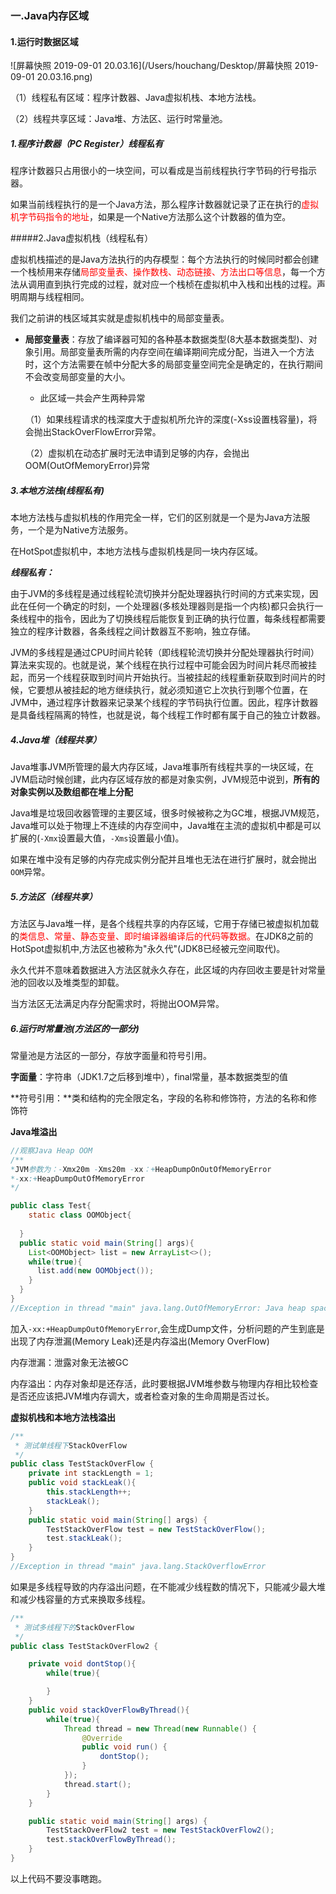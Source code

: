 ### 一.Java内存区域

#### 1.运行时数据区域

![屏幕快照 2019-09-01 20.03.16](/Users/houchang/Desktop/屏幕快照 2019-09-01 20.03.16.png)

（1）线程私有区域：程序计数器、Java虚拟机栈、本地方法栈。

（2）线程共享区域：Java堆、方法区、运行时常量池。

##### 1.程序计数器（PC Register）线程私有

程序计数器只占用很小的一块空间，可以看成是当前线程执行字节码的行号指示器。

如果当前线程执行的是一个Java方法，那么程序计数器就记录了正在执行的<font color=red>虚拟机字节码指令的地址</font>，如果是一个Native方法那么这个计数器的值为空。

#####2.Java虚拟机栈（线程私有）

虚拟机栈描述的是Java方法执行的内存模型：每个方法执行的时候同时都会创建一个栈桢用来存储<font color=red>局部变量表、操作数栈、动态链接、方法出口等信息</font>，每一个方法从调用直到执行完成的过程，就对应一个栈桢在虚拟机中入栈和出栈的过程。声明周期与线程相同。

我们之前讲的栈区域其实就是虚拟机栈中的局部变量表。

- **局部变量表**：存放了编译器可知的各种基本数据类型(8大基本数据类型)、对象引用。局部变量表所需的内存空间在编译期间完成分配，当进入一个方法时，这个方法需要在帧中分配大多的局部变量空间完全是确定的，在执行期间不会改变局部变量的大小。

  - 此区域一共会产生两种异常

  （1）如果线程请求的栈深度大于虚拟机所允许的深度(-Xss设置栈容量)，将会抛出StackOverFlowError异常。

  （2）虚拟机在动态扩展时无法申请到足够的内存，会抛出OOM(OutOfMemoryError)异常

##### 3.本地方法栈(线程私有)

本地方法栈与虚拟机栈的作用完全一样，它们的区别就是一个是为Java方法服务，一个是为Native方法服务。

在HotSpot虚拟机中，本地方法栈与虚拟机栈是同一块内存区域。



***线程私有：***

由于JVM的多线程是通过线程轮流切换并分配处理器执行时间的方式来实现，因此在任何一个确定的时刻，一个处理器(多核处理器则是指一个内核)都只会执行一条线程中的指令，因此为了切换线程后能恢复到正确的执行位置，每条线程都需要独立的程序计数器，各条线程之间计数器互不影响，独立存储。

JVM的多线程是通过CPU时间片轮转（即线程轮流切换并分配处理器执行时间）算法来实现的。也就是说，某个线程在执行过程中可能会因为时间片耗尽而被挂起，而另一个线程获取到时间片开始执行。当被挂起的线程重新获取到时间片的时候，它要想从被挂起的地方继续执行，就必须知道它上次执行到哪个位置，在JVM中，通过程序计数器来记录某个线程的字节码执行位置。因此，程序计数器是具备线程隔离的特性，也就是说，每个线程工作时都有属于自己的独立计数器。

##### 4.Java堆（线程共享）

Java堆事JVM所管理的最大内存区域，Java堆事所有线程共享的一块区域，在JVM启动时候创建，此内存区域存放的都是对象实例，JVM规范中说到，**所有的对象实例以及数组都在堆上分配**

Java堆是垃圾回收器管理的主要区域，很多时候被称之为GC堆，根据JVM规范，Java堆可以处于物理上不连续的内存空间中，Java堆在主流的虚拟机中都是可以扩展的(`-Xmx`设置最大值，`-Xms`设置最小值)。

如果在堆中没有足够的内存完成实例分配并且堆也无法在进行扩展时，就会抛出`OOM`异常。

##### 5.方法区（线程共享）

方法区与Java堆一样，是各个线程共享的内存区域，它用于存储已被虚拟机加载的<font color=red>类信息、常量、静态变量、即时编译器编译后的代码等数据。</font>在JDK8之前的HotSpot虚拟机中,方法区也被称为"永久代"(JDK8已经被元空间取代)。

永久代并不意味着数据进入方法区就永久存在，此区域的内存回收主要是针对常量池的回收以及堆类型的卸载。

当方法区无法满足内存分配需求时，将抛出OOM异常。

##### 6.运行时常量池(方法区的一部分)

常量池是方法区的一部分，存放字面量和符号引用。

**字面量**：字符串（JDK1.7之后移到堆中），final常量，基本数据类型的值

**符号引用：**类和结构的完全限定名，字段的名称和修饰符，方法的名称和修饰符



**Java堆溢出**

```java
//观察Java Heap OOM
/**
*JVM参数为：-Xmx20m	-Xms20m -xx：+HeapDumpOnOutOfMemoryError
*-xx:+HeapDumpOutOfMemoryError
*/

public class Test{
	static class OOMObject{
    
  }
  public static void main(String[] args){
    List<OOMObject> list = new ArrayList<>();
    while(true){
      list.add(new OOMObject());
    }
  }
}
//Exception in thread "main" java.lang.OutOfMemoryError: Java heap space
```

加入`-xx:+HeapDumpOutOfMemoryError`,会生成Dump文件，分析问题的产生到底是出现了内存泄漏(Memory Leak)还是内存溢出(Memory OverFlow)

内存泄漏：泄露对象无法被GC

内存溢出：内存对象却是还存活，此时要根据JVM堆参数与物理内存相比较检查是否还应该把JVM堆内存调大，或者检查对象的生命周期是否过长。



**虚拟机栈和本地方法栈溢出**

```java
/**
 * 测试单线程下StackOverFlow
 */
public class TestStackOverFlow {
    private int stackLength = 1;
    public void stackLeak(){
        this.stackLength++;
        stackLeak();
    }
    public static void main(String[] args) {
        TestStackOverFlow test = new TestStackOverFlow();
        test.stackLeak();
    }
}
//Exception in thread "main" java.lang.StackOverflowError
```

如果是多线程导致的内存溢出问题，在不能减少线程数的情况下，只能减少最大堆和减少栈容量的方式来换取多线程。

```java
/**
 * 测试多线程下的StackOverFlow
 */
public class TestStackOverFlow2 {

    private void dontStop(){
        while(true){

        }
    }
    public void stackOverFlowByThread(){
        while(true){
            Thread thread = new Thread(new Runnable() {
                @Override
                public void run() {
                    dontStop();
                }
            });
            thread.start();
        }
    }

    public static void main(String[] args) {
        TestStackOverFlow2 test = new TestStackOverFlow2();
        test.stackOverFlowByThread();
    }
}
```

以上代码不要没事瞎跑。











